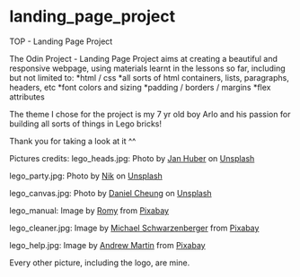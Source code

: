 # landing_page_project
TOP - Landing Page Project

The Odin Project - Landing Page Project aims at creating a beautiful and responsive webpage, using materials learnt in the lessons so far, including but not limited to: 
*html / css
*all sorts of html containers, lists, paragraphs, headers, etc
*font colors and sizing
*padding / borders / margins
*flex attributes

The theme I chose for the project is my 7 yr old boy Arlo and his passion for building all sorts of things in Lego bricks!

Thank you for taking a look at it ^^

Pictures credits:
lego_heads.jpg: Photo by <a href="https://unsplash.com/@jan_huber?utm_source=unsplash&utm_medium=referral&utm_content=creditCopyText">Jan Huber</a> on <a href="https://unsplash.com/photos/AF6N3WRsyk4?utm_source=unsplash&utm_medium=referral&utm_content=creditCopyText">Unsplash</a>

lego_party.jpg: Photo by <a href="https://unsplash.com/@helloimnik?utm_source=unsplash&utm_medium=referral&utm_content=creditCopyText">Nik</a> on <a href="https://unsplash.com/photos/5dgHxsvJ170?utm_source=unsplash&utm_medium=referral&utm_content=creditCopyText">Unsplash</a>

lego_canvas.jpg: Photo by <a href="https://unsplash.com/@danielkcheung?utm_source=unsplash&utm_medium=referral&utm_content=creditCopyText">Daniel Cheung</a> on <a href="https://unsplash.com/photos/ZqqlOZyGG7g?utm_source=unsplash&utm_medium=referral&utm_content=creditCopyText">Unsplash</a>

lego_manual: Image by <a href="https://pixabay.com/users/4216928-4216928/?utm_source=link-attribution&utm_medium=referral&utm_campaign=image&utm_content=7021547">Romy</a> from <a href="https://pixabay.com//?utm_source=link-attribution&utm_medium=referral&utm_campaign=image&utm_content=7021547">Pixabay</a>

lego_cleaner.jpg: Image by <a href="https://pixabay.com/users/blickpixel-52945/?utm_source=link-attribution&utm_medium=referral&utm_campaign=image&utm_content=568039">Michael Schwarzenberger</a> from <a href="https://pixabay.com//?utm_source=link-attribution&utm_medium=referral&utm_campaign=image&utm_content=568039">Pixabay</a>

lego_help.jpg: Image by <a href="https://pixabay.com/users/aitoff-388338/?utm_source=link-attribution&utm_medium=referral&utm_campaign=image&utm_content=1351022">Andrew Martin</a> from <a href="https://pixabay.com//?utm_source=link-attribution&utm_medium=referral&utm_campaign=image&utm_content=1351022">Pixabay</a>

Every other picture, including the logo, are mine.

